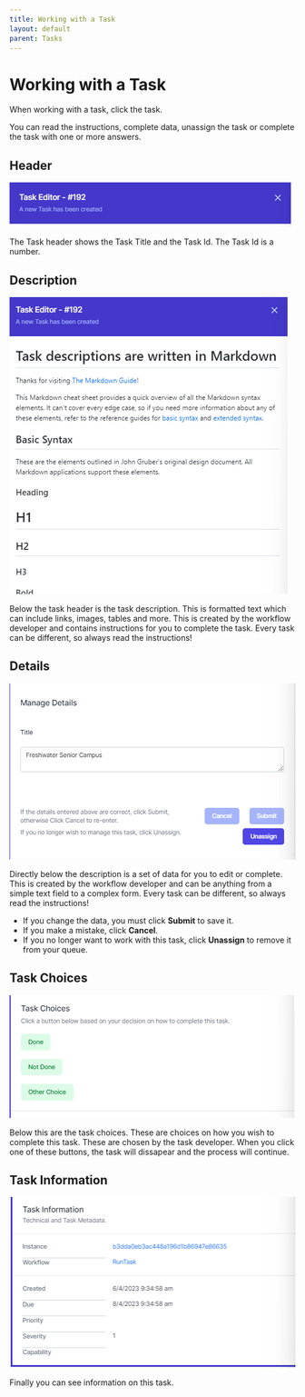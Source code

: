 ```yaml
---
title: Working with a Task
layout: default
parent: Tasks
---
```


# Working with a Task

When working with a task, click the task.

You can read the instructions, complete data, unassign the task or complete the task with one or more answers.

## Header

![Task Header](2023-04-06-09-35-53.png)

The Task header shows the Task Title and the Task Id. The Task Id is a number.

## Description

![Task Description](2023-04-06-09-36-35.png)

Below the task header is the task description. This is formatted text which can include links, images, tables and more. This is created by the workflow developer and contains instructions for you to complete the task. Every task can be different, so always read the instructions!

## Details

![Task Details](2023-04-06-09-37-51.png)

Directly below the description is a set of data for you to edit or complete. This is created by the workflow developer and can be anything from a simple text field to a complex form. Every task can be different, so always read the instructions!

- If you change the data, you must click **Submit** to save it.
- If you make a mistake, click **Cancel**.
- If you no longer want to work with this task, click **Unassign** to remove it from your queue.

## Task Choices

![Task Choices](2023-04-06-09-39-47.png)

Below this are the task choices. These are choices on how you wish to complete this task. These are chosen by the task developer. When you click one of these buttons, the task will dissapear and the process will continue.

## Task Information

![Task Information](2023-04-06-09-40-46.png)

Finally you can see information on this task.